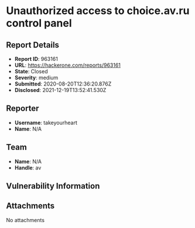 # Unauthorized access to choice.av.ru control panel

## Report Details
- **Report ID**: 963161
- **URL**: https://hackerone.com/reports/963161
- **State**: Closed
- **Severity**: medium
- **Submitted**: 2020-08-20T12:36:20.876Z
- **Disclosed**: 2021-12-19T13:52:41.530Z

## Reporter
- **Username**: takeyourheart
- **Name**: N/A

## Team
- **Name**: N/A
- **Handle**: av

## Vulnerability Information


## Attachments
No attachments
